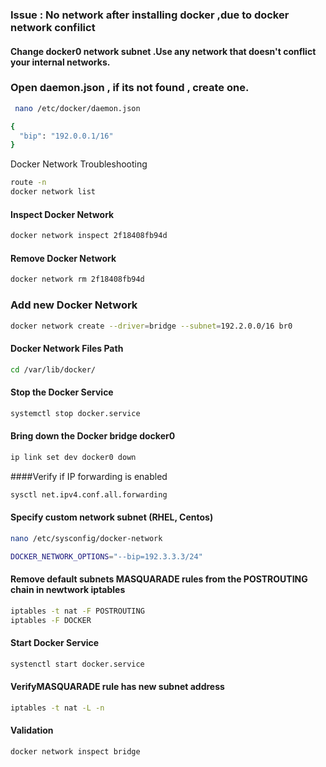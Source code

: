 ### Issue : No network after installing docker ,due to docker network confilict 
#### Change docker0 network subnet .Use any network that doesn't conflict your internal networks.

### Open daemon.json , if its not found , create one.

```sh
 nano /etc/docker/daemon.json
```

```sh
{
  "bip": "192.0.0.1/16"
}

```


Docker Network Troubleshooting 

```sh
route -n
docker network list
```

#### Inspect Docker Network 
```sh
docker network inspect 2f18408fb94d
```

#### Remove Docker Network 
```sh
docker network rm 2f18408fb94d
```

### Add new Docker Network 

```sh
docker network create --driver=bridge --subnet=192.2.0.0/16 br0
```


#### Docker Network Files Path

```sh
cd /var/lib/docker/
```

#### Stop the Docker Service
```sh
systemctl stop docker.service
```
#### Bring down the Docker bridge docker0
```sh
ip link set dev docker0 down
```
####Verify if IP forwarding is enabled 
```sh
sysctl net.ipv4.conf.all.forwarding
```

#### Specify custom network subnet (RHEL, Centos)
```sh
nano /etc/sysconfig/docker-network 
```
```sh
DOCKER_NETWORK_OPTIONS="--bip=192.3.3.3/24"
```
#### Remove default subnets MASQUARADE rules from the POSTROUTING chain in newtwork iptables
```sh
iptables -t nat -F POSTROUTING
iptables -F DOCKER
```
#### Start Docker Service
```sh
systenctl start docker.service
```
#### VerifyMASQUARADE rule has new subnet address
```sh
iptables -t nat -L -n
```

#### Validation
```sh
docker network inspect bridge
```
